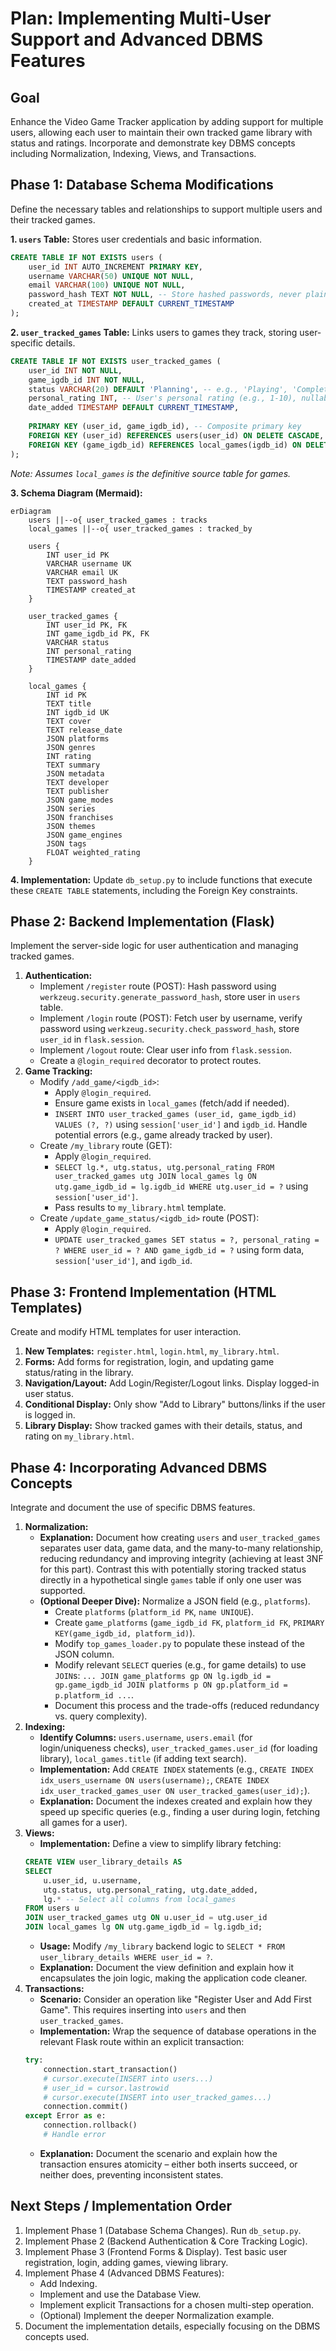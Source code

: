 # Plan: Implementing Multi-User Support and Advanced DBMS Features

## Goal

Enhance the Video Game Tracker application by adding support for multiple users, allowing each user to maintain their own tracked game library with status and ratings. Incorporate and demonstrate key DBMS concepts including Normalization, Indexing, Views, and Transactions.

## Phase 1: Database Schema Modifications

Define the necessary tables and relationships to support multiple users and their tracked games.

**1. `users` Table:** Stores user credentials and basic information.

```sql
CREATE TABLE IF NOT EXISTS users (
    user_id INT AUTO_INCREMENT PRIMARY KEY,
    username VARCHAR(50) UNIQUE NOT NULL,
    email VARCHAR(100) UNIQUE NOT NULL,
    password_hash TEXT NOT NULL, -- Store hashed passwords, never plain text
    created_at TIMESTAMP DEFAULT CURRENT_TIMESTAMP
);
```

**2. `user_tracked_games` Table:** Links users to games they track, storing user-specific details.

```sql
CREATE TABLE IF NOT EXISTS user_tracked_games (
    user_id INT NOT NULL,
    game_igdb_id INT NOT NULL,
    status VARCHAR(20) DEFAULT 'Planning', -- e.g., 'Playing', 'Completed', 'Planning', 'Dropped'
    personal_rating INT, -- User's personal rating (e.g., 1-10), nullable
    date_added TIMESTAMP DEFAULT CURRENT_TIMESTAMP,
    
    PRIMARY KEY (user_id, game_igdb_id), -- Composite primary key
    FOREIGN KEY (user_id) REFERENCES users(user_id) ON DELETE CASCADE, -- If user is deleted, their tracking info is removed
    FOREIGN KEY (game_igdb_id) REFERENCES local_games(igdb_id) ON DELETE CASCADE -- If game is removed from local_games, tracking info is removed
);
```
*Note: Assumes `local_games` is the definitive source table for games.*

**3. Schema Diagram (Mermaid):**

```mermaid
erDiagram
    users ||--o{ user_tracked_games : tracks
    local_games ||--o{ user_tracked_games : tracked_by

    users {
        INT user_id PK
        VARCHAR username UK
        VARCHAR email UK
        TEXT password_hash
        TIMESTAMP created_at
    }

    user_tracked_games {
        INT user_id PK, FK
        INT game_igdb_id PK, FK
        VARCHAR status
        INT personal_rating
        TIMESTAMP date_added
    }

    local_games {
        INT id PK
        TEXT title
        INT igdb_id UK
        TEXT cover
        TEXT release_date
        JSON platforms
        JSON genres
        INT rating
        TEXT summary
        JSON metadata
        TEXT developer
        TEXT publisher
        JSON game_modes
        JSON series
        JSON franchises
        JSON themes
        JSON game_engines
        JSON tags
        FLOAT weighted_rating
    }

```

**4. Implementation:** Update `db_setup.py` to include functions that execute these `CREATE TABLE` statements, including the Foreign Key constraints.

## Phase 2: Backend Implementation (Flask)

Implement the server-side logic for user authentication and managing tracked games.

1.  **Authentication:**
    *   Implement `/register` route (POST): Hash password using `werkzeug.security.generate_password_hash`, store user in `users` table.
    *   Implement `/login` route (POST): Fetch user by username, verify password using `werkzeug.security.check_password_hash`, store `user_id` in `flask.session`.
    *   Implement `/logout` route: Clear user info from `flask.session`.
    *   Create a `@login_required` decorator to protect routes.
2.  **Game Tracking:**
    *   Modify `/add_game/<igdb_id>`:
        *   Apply `@login_required`.
        *   Ensure game exists in `local_games` (fetch/add if needed).
        *   `INSERT INTO user_tracked_games (user_id, game_igdb_id) VALUES (?, ?)` using `session['user_id']` and `igdb_id`. Handle potential errors (e.g., game already tracked by user).
    *   Create `/my_library` route (GET):
        *   Apply `@login_required`.
        *   `SELECT lg.*, utg.status, utg.personal_rating FROM user_tracked_games utg JOIN local_games lg ON utg.game_igdb_id = lg.igdb_id WHERE utg.user_id = ?` using `session['user_id']`.
        *   Pass results to `my_library.html` template.
    *   Create `/update_game_status/<igdb_id>` route (POST):
        *   Apply `@login_required`.
        *   `UPDATE user_tracked_games SET status = ?, personal_rating = ? WHERE user_id = ? AND game_igdb_id = ?` using form data, `session['user_id']`, and `igdb_id`.

## Phase 3: Frontend Implementation (HTML Templates)

Create and modify HTML templates for user interaction.

1.  **New Templates:** `register.html`, `login.html`, `my_library.html`.
2.  **Forms:** Add forms for registration, login, and updating game status/rating in the library.
3.  **Navigation/Layout:** Add Login/Register/Logout links. Display logged-in user status.
4.  **Conditional Display:** Only show "Add to Library" buttons/links if the user is logged in.
5.  **Library Display:** Show tracked games with their details, status, and rating on `my_library.html`.

## Phase 4: Incorporating Advanced DBMS Concepts

Integrate and document the use of specific DBMS features.

1.  **Normalization:**
    *   **Explanation:** Document how creating `users` and `user_tracked_games` separates user data, game data, and the many-to-many relationship, reducing redundancy and improving integrity (achieving at least 3NF for this part). Contrast this with potentially storing tracked status directly in a hypothetical single `games` table if only one user was supported.
    *   **(Optional Deeper Dive):** Normalize a JSON field (e.g., `platforms`).
        *   Create `platforms` (`platform_id PK`, `name UNIQUE`).
        *   Create `game_platforms` (`game_igdb_id FK`, `platform_id FK`, `PRIMARY KEY(game_igdb_id, platform_id)`).
        *   Modify `top_games_loader.py` to populate these instead of the JSON column.
        *   Modify relevant `SELECT` queries (e.g., for game details) to use `JOIN`s: `... JOIN game_platforms gp ON lg.igdb_id = gp.game_igdb_id JOIN platforms p ON gp.platform_id = p.platform_id ...`.
        *   Document this process and the trade-offs (reduced redundancy vs. query complexity).
2.  **Indexing:**
    *   **Identify Columns:** `users.username`, `users.email` (for login/uniqueness checks), `user_tracked_games.user_id` (for loading library), `local_games.title` (if adding text search).
    *   **Implementation:** Add `CREATE INDEX` statements (e.g., `CREATE INDEX idx_users_username ON users(username);`, `CREATE INDEX idx_user_tracked_games_user ON user_tracked_games(user_id);`).
    *   **Explanation:** Document the indexes created and explain how they speed up specific queries (e.g., finding a user during login, fetching all games for a user).
3.  **Views:**
    *   **Implementation:** Define a view to simplify library fetching:
      ```sql
      CREATE VIEW user_library_details AS 
      SELECT 
          u.user_id, u.username, 
          utg.status, utg.personal_rating, utg.date_added,
          lg.* -- Select all columns from local_games
      FROM users u 
      JOIN user_tracked_games utg ON u.user_id = utg.user_id 
      JOIN local_games lg ON utg.game_igdb_id = lg.igdb_id;
      ```
    *   **Usage:** Modify `/my_library` backend logic to `SELECT * FROM user_library_details WHERE user_id = ?`.
    *   **Explanation:** Document the view definition and explain how it encapsulates the join logic, making the application code cleaner.
4.  **Transactions:**
    *   **Scenario:** Consider an operation like "Register User and Add First Game". This requires inserting into `users` and then `user_tracked_games`.
    *   **Implementation:** Wrap the sequence of database operations in the relevant Flask route within an explicit transaction:
      ```python
      try:
          connection.start_transaction()
          # cursor.execute(INSERT into users...)
          # user_id = cursor.lastrowid 
          # cursor.execute(INSERT into user_tracked_games...)
          connection.commit()
      except Error as e:
          connection.rollback()
          # Handle error
      ```
    *   **Explanation:** Document the scenario and explain how the transaction ensures atomicity – either both inserts succeed, or neither does, preventing inconsistent states.

## Next Steps / Implementation Order

1.  Implement Phase 1 (Database Schema Changes). Run `db_setup.py`.
2.  Implement Phase 2 (Backend Authentication & Core Tracking Logic).
3.  Implement Phase 3 (Frontend Forms & Display). Test basic user registration, login, adding games, viewing library.
4.  Implement Phase 4 (Advanced DBMS Features):
    *   Add Indexing.
    *   Implement and use the Database View.
    *   Implement explicit Transactions for a chosen multi-step operation.
    *   (Optional) Implement the deeper Normalization example.
5.  Document the implementation details, especially focusing on the DBMS concepts used.